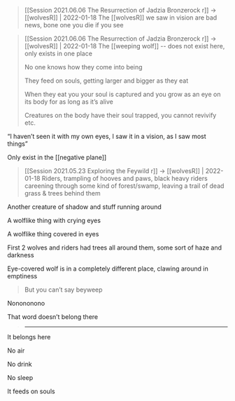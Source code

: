 >[[Session 2021.06.06 The Resurrection of Jadzia Bronzerock r]] -> [[wolvesR]] | 2022-01-18
The [[wolvesR]] we saw in vision are bad news, bone one you die if you see


>[[Session 2021.06.06 The Resurrection of Jadzia Bronzerock r]] -> [[wolvesR]] | 2022-01-18
The [[weeping wolf]] -- does not exist here, only exists in one place
>
>No one knows how they come into being
>
>They feed on souls, getting larger and bigger as they eat
>
>When they eat you your soul is captured and you grow as an eye on its body for as long as it’s alive
>
>Creatures on the body have their soul trapped, you cannot revivify etc.
> 
“I haven’t seen it with my own eyes, I saw it in a vision, as I saw most things”
>
Only exist in the [[negative plane]]


>[[Session 2021.05.23 Exploring the Feywild r]] -> [[wolvesR]] | 2022-01-18
Riders, trampling of hooves and paws, black heavy riders careening through some kind of forest/swamp, leaving a trail of dead grass & trees behind them
>
Another creature of shadow and stuff running around
>
A wolflike thing with crying eyes
>
A wolflike thing covered in eyes
>
First 2 wolves and riders had trees all around them, some sort of haze and darkness
>
Eye-covered wolf is in a completely different place, clawing around in emptiness
>
>
>
>But you can’t say beyweep
>
Nonononono
>
That word doesn’t belong there
> 
> ---
It belongs here
>
>
No air
>
No drink
>
No sleep
>
It feeds on souls
